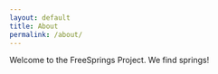 ```yaml
---
layout: default
title: About
permalink: /about/
---
```


Welcome to the FreeSprings Project. We find springs!
